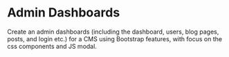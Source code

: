 # Admin Dashboards

Create an admin dashboards (including the dashboard, users, blog pages, posts, and login etc.) for a CMS using Bootstrap features, with focus on the css components and JS modal.
